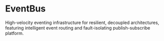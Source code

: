 # EventBus
High-velocity eventing infrastructure for resilient, decoupled architectures, featuring intelligent event routing and fault-isolating publish-subscribe platform.
